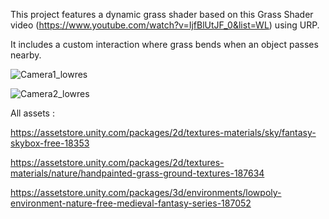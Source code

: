 This project features a dynamic grass shader based on this Grass Shader video (https://www.youtube.com/watch?v=IjfBlUtJF_0&list=WL) using URP. 

It includes a custom interaction where grass bends when an object passes nearby.

![Camera1_lowres](https://github.com/user-attachments/assets/2bcb482d-0b9d-42b0-9006-20fbbb716b1d)

![Camera2_lowres](https://github.com/user-attachments/assets/b2973294-3a20-4951-ba9b-20624eb89384)

All assets : 

https://assetstore.unity.com/packages/2d/textures-materials/sky/fantasy-skybox-free-18353

https://assetstore.unity.com/packages/2d/textures-materials/nature/handpainted-grass-ground-textures-187634

https://assetstore.unity.com/packages/3d/environments/lowpoly-environment-nature-free-medieval-fantasy-series-187052

